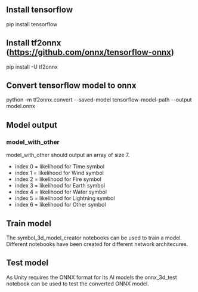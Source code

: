 ## Install tensorflow
pip install tensorflow

## Install tf2onnx (https://github.com/onnx/tensorflow-onnx)
pip install -U tf2onnx

## Convert tensorflow model to onnx
python -m tf2onnx.convert --saved-model tensorflow-model-path --output model.onnx

## Model output
### model_with_other
model_with_other should output an array of size 7.

- index 0 = likelihood for Time symbol
- index 1 = likelihood for Wind symbol
- index 2 = likelihood for Fire symbol
- index 3 = likelihood for Earth symbol
- index 4 = likelihood for Water symbol
- index 5 = likelihood for Lightning symbol
- index 6 = likelihood for Other symbol

## Train model
The symbol_3d_model_creator notebooks can be used to train a model. Different notebooks have been created for different network architecures.

## Test model
As Unity requires the ONNX format for its AI models the onnx_3d_test notebook can be used to test the converted ONNX model.
